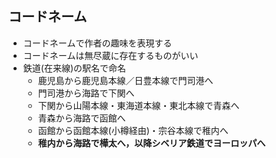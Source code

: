 ##  コードネーム

* コードネームで作者の趣味を表現する
* コードネームは無尽蔵に存在するものがいい
* 鉄道(在来線)の駅名で命名
  * 鹿児島から鹿児島本線／日豊本線で門司港へ
  * 門司港から海路で下関へ
  * 下関から山陽本線・東海道本線・東北本線で青森へ
  * 青森から海路で函館へ
  * 函館から函館本線(小樽経由)・宗谷本線で稚内へ
  * **稚内から海路で樺太へ，以降シベリア鉄道でヨーロッパへ**
 